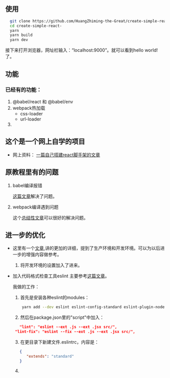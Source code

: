 ## 使用
```bash
  git clone https://github.com/HuangZhiming-the-Great/create-simple-react-.git
  cd create-simple-react-
  yarn
  yarn build
  yarn dev
```
接下来打开浏览器，网址栏输入：“localhost:9000”。就可以看到hello world!了。

## 功能
### 已经有的功能：
1. @babel/react 和 @babel/env
2. webpack热加载
   - css-loader 
   - url-loader
3. 
## 这个是一个网上自学的项目
- 网上资料：
  [一篇自己搭建react脚手架的文章](https://blog.csdn.net/design_lu/article/details/94856399)
## 原教程里有的问题
1. babel编译报错
  
   [这篇文章](https://blog.csdn.net/weixin_41779718/article/details/105149338)解决了问题。
2. webpack编译遇到问题
   
   这个[总结性文章](cnblogs.com/jeacy/p/13864454.html)可以很好的解决问题。

## 进一步的优化
- 这里有一个[文章](https://segmentfault.com/a/1190000023211627),讲的更加的详细，提到了生产环境和开发环境。可以为以后进一步的增强内容做参考。
  1. 将开发环境的设置加入了进来。

- 加入代码格式检查工具eslint
  主要参考[这篇文章](https://blog.csdn.net/weixin_34153893/article/details/88835565)。

  我做的工作：
  1. 首先是安装各种eslint的modules：
  ```bash
      yarn add --dev eslint eslint-config-standard eslint-plugin-node eslint-plugin-promise eslint-plugin-import
   ```
   2. 然后在package.json里的"script"中加入：
   ```json
      "lint": "eslint --ext .js --ext .jsx src/",
    "lint-fix": "eslint --fix --ext .js --ext .jsx src/",
   ```
   3. 在更目录下新建文件.eslintrc，内容是：
   ```json
      {
         "extends": "standard"
      }
   ```
   4. 
   